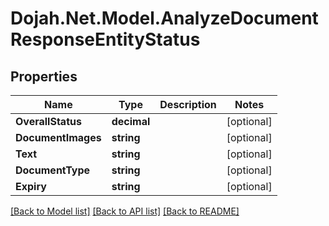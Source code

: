 # Dojah.Net.Model.AnalyzeDocumentResponseEntityStatus

## Properties

Name | Type | Description | Notes
------------ | ------------- | ------------- | -------------
**OverallStatus** | **decimal** |  | [optional] 
**DocumentImages** | **string** |  | [optional] 
**Text** | **string** |  | [optional] 
**DocumentType** | **string** |  | [optional] 
**Expiry** | **string** |  | [optional] 

[[Back to Model list]](../README.md#documentation-for-models) [[Back to API list]](../README.md#documentation-for-api-endpoints) [[Back to README]](../README.md)

